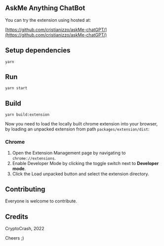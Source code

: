 ## AskMe Anything ChatBot

You can try the extension using hosted at:

[https://github.com/cristianizzo/askMe-chatGPT/](https://github.com/cristianizzo/askMe-chatGPT/)

## Setup dependencies

``` yarn ```

## Run

``` yarn start ```

## Build

``` yarn build:extension ```

Now you need to load the locally built chrome extension into your browser, by loading an unpacked extension from path `packages/extension/dist`:

### Chrome

1. Open the Extension Management page by navigating to `chrome://extensions`.
2. Enable Developer Mode by clicking the toggle switch next to **Developer mode**.
3. Click the Load unpacked button and select the extension directory.

## Contributing

Everyone is welcome to contribute.

## Credits

CryptoCrash, 2022

Cheers ;)

